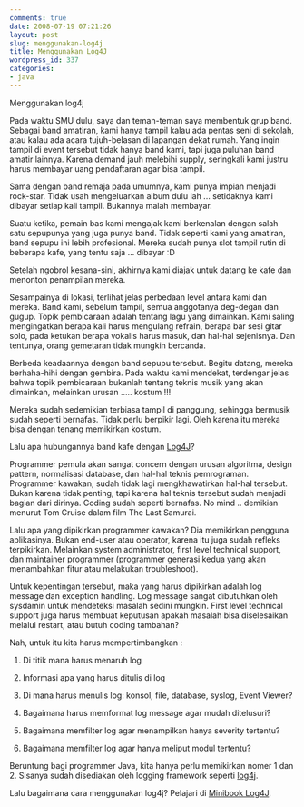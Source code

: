 ```yaml
---
comments: true
date: 2008-07-19 07:21:26
layout: post
slug: menggunakan-log4j
title: Menggunakan Log4J
wordpress_id: 337
categories:
- java
---
```


Menggunakan log4j

Pada waktu SMU dulu, saya dan teman-teman saya membentuk grup band. Sebagai band amatiran, kami hanya tampil kalau ada pentas seni di sekolah, atau kalau ada acara tujuh-belasan di lapangan dekat rumah. Yang ingin tampil di event tersebut tidak hanya band kami, tapi juga puluhan band amatir lainnya. Karena demand jauh melebihi supply, seringkali kami justru harus membayar uang pendaftaran agar bisa tampil. 

Sama dengan band remaja pada umumnya, kami punya impian menjadi rock-star. Tidak usah mengeluarkan album dulu lah ... setidaknya kami dibayar setiap kali tampil. Bukannya malah membayar. 

Suatu ketika, pemain bas kami mengajak kami berkenalan dengan salah satu sepupunya yang juga punya band. Tidak seperti kami yang amatiran, band sepupu ini lebih profesional. Mereka sudah punya slot tampil rutin di beberapa kafe, yang tentu saja ... dibayar :D

Setelah ngobrol kesana-sini, akhirnya kami diajak untuk datang ke kafe dan menonton penampilan mereka. 

Sesampainya di lokasi, terlihat jelas perbedaan level antara kami dan mereka. Band kami, sebelum tampil, semua anggotanya deg-degan dan gugup. Topik pembicaraan adalah tentang lagu yang dimainkan. Kami saling mengingatkan berapa kali harus mengulang refrain, berapa bar sesi gitar solo, pada ketukan berapa vokalis harus masuk, dan hal-hal sejenisnya. Dan tentunya, orang gemetaran tidak mungkin bercanda. 

Berbeda keadaannya dengan band sepupu tersebut. Begitu datang, mereka berhaha-hihi dengan gembira. Pada waktu kami mendekat, terdengar jelas bahwa topik pembicaraan bukanlah tentang teknis musik yang akan dimainkan, melainkan urusan ..... kostum !!!

Mereka sudah sedemikian terbiasa tampil di panggung, sehingga bermusik sudah seperti bernafas. Tidak perlu berpikir lagi. Oleh karena itu mereka bisa dengan tenang memikirkan kostum.

Lalu apa hubungannya band kafe dengan [Log4J](http://logging.apache.org/log4j)? 

Programmer pemula akan sangat concern dengan urusan algoritma, design pattern, normalisasi database, dan hal-hal teknis pemrograman. Programmer kawakan, sudah tidak lagi mengkhawatirkan hal-hal tersebut. Bukan karena tidak penting, tapi karena hal teknis tersebut sudah menjadi bagian dari dirinya. Coding sudah seperti bernafas. No mind .. demikian menurut Tom Cruise dalam film The Last Samurai.

Lalu apa yang dipikirkan programmer kawakan? Dia memikirkan pengguna aplikasinya. Bukan end-user atau operator, karena itu juga sudah refleks terpikirkan. Melainkan system administrator, first level technical support, dan maintainer programmer (programmer generasi kedua yang akan menambahkan fitur atau melakukan troubleshoot). 

Untuk kepentingan tersebut, maka yang harus dipikirkan adalah log message dan exception handling. Log message sangat dibutuhkan oleh sysdamin untuk mendeteksi masalah sedini mungkin. First level technical support juga harus membuat keputusan apakah masalah bisa diselesaikan melalui restart, atau butuh coding tambahan?

Nah, untuk itu kita harus mempertimbangkan : 




  1. Di titik mana harus menaruh log


  2. Informasi apa yang harus ditulis di log


  3. Di mana harus menulis log: konsol, file, database, syslog, Event Viewer?


  4. Bagaimana harus memformat log message agar mudah ditelusuri?


  5. Bagaimana memfilter log agar menampilkan hanya severity tertentu?


  6. Bagaimana memfilter log agar hanya meliput modul tertentu?



Beruntung bagi programmer Java, kita hanya perlu memikirkan nomer 1 dan 2. Sisanya sudah disediakan oleh logging framework seperti [log4j](http://logging.apache.org/log4j). 

Lalu bagaimana cara menggunakan log4j? Pelajari di [Minibook Log4J](http://endy.muhardin.googlepages.com/minibook-log4j.pdf). 
